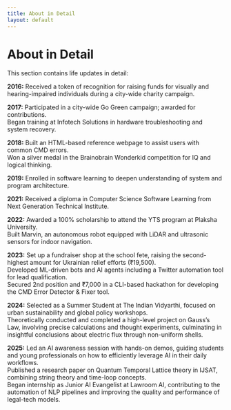 ```yaml
---
title: About in Detail
layout: default
---
```


<div class="about-detail-container">
  <h1>About in Detail</h1>
  <div class="about-detail-intro">This section contains life updates in detail:</div>
  <div class="about-detail-scrollbox">
    <p><strong>2016:</strong> Received a token of recognition for raising funds for visually and hearing-impaired individuals during a city-wide charity campaign.</p>
    <p><strong>2017:</strong> Participated in a city-wide Go Green campaign; awarded for contributions.<br>
    Began training at Infotech Solutions in hardware troubleshooting and system recovery.</p>
    <p><strong>2018:</strong> Built an HTML-based reference webpage to assist users with common CMD errors.<br>
    Won a silver medal in the Brainobrain Wonderkid competition for IQ and logical thinking.</p>
    <p><strong>2019:</strong> Enrolled in software learning to deepen understanding of system and program architecture.</p>
    <p><strong>2021:</strong> Received a diploma in Computer Science Software Learning from Next Generation Technical Institute.</p>
    <p><strong>2022:</strong> Awarded a 100% scholarship to attend the YTS program at Plaksha University.<br>
    Built Marvin, an autonomous robot equipped with LiDAR and ultrasonic sensors for indoor navigation.</p>
    <p><strong>2023:</strong> Set up a fundraiser shop at the school fete, raising the second-highest amount for Ukrainian relief efforts (₹19,500).<br>
    Developed ML-driven bots and AI agents including a Twitter automation tool for lead qualification.<br>
    Secured 2nd position and ₹7,000 in a CLI-based hackathon for developing the CMD Error Detector & Fixer tool.</p>
    <p><strong>2024:</strong> Selected as a Summer Student at The Indian Vidyarthi, focused on urban sustainability and global policy workshops.<br>
    Theoretically conducted and completed a high-level project on Gauss’s Law, involving precise calculations and thought experiments, culminating in insightful conclusions about electric flux through non-uniform shells.</p>
    <p><strong>2025:</strong> Led an AI awareness session with hands-on demos, guiding students and young professionals on how to efficiently leverage AI in their daily workflows.<br>
    Published a research paper on Quantum Temporal Lattice theory in IJSAT, combining string theory and time-loop concepts.<br>
    Began internship as Junior AI Evangelist at Lawroom AI, contributing to the automation of NLP pipelines and improving the quality and performance of legal-tech models.</p>
  </div>
</div>
